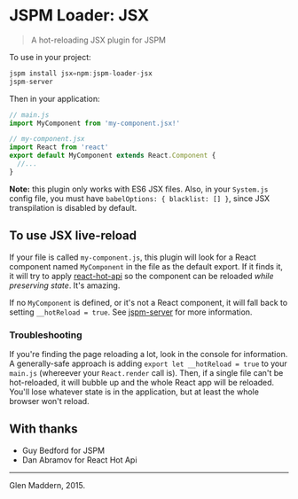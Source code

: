 # JSPM Loader: JSX
> A hot-reloading JSX plugin for JSPM

To use in your project:

```js
jspm install jsx=npm:jspm-loader-jsx
jspm-server
```

Then in your application:

```js
// main.js
import MyComponent from 'my-component.jsx!'
```
```jsx
// my-component.jsx
import React from 'react'
export default MyComponent extends React.Component {
  //...
}
```

**Note:** this plugin only works with ES6 JSX files.  Also, in your `System.js` config file, you must have `babelOptions: { blacklist: [] }`, since JSX transpilation is disabled by default.

## To use JSX live-reload

If your file is called `my-component.js`, this plugin will look for a React component named `MyComponent` in the file as the default export. If it finds it, it will try to apply [react-hot-api](https://github.com/gaearon/react-hot-api) so the component can be reloaded *while preserving state*. It's amazing.
 
If no `MyComponent` is defined, or it's not a React component, it will fall back to setting `__hotReload = true`. See [jspm-server](https://github.com/geelen/jspm-server#how-it-works) for more information.

### Troubleshooting

If you're finding the page reloading a lot, look in the console for information. A generally-safe approach is adding `export let __hotReload = true` to your `main.js` (whereever your `React.render` call is). Then, if a single file can't be hot-reloaded, it will bubble up and the whole React app will be reloaded. You'll lose whatever state is in the application, but at least the whole browser won't reload.

## With thanks

- Guy Bedford for JSPM
- Dan Abramov for React Hot Api

---
Glen Maddern, 2015.
